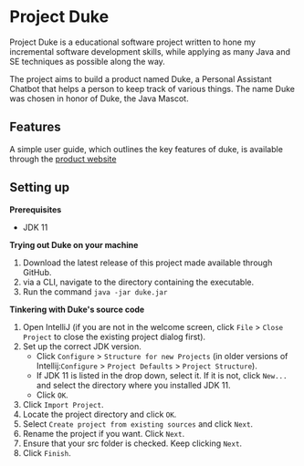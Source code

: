 # Project Duke

Project Duke is a educational software project written to hone my incremental software development skills, while applying as many Java and SE techniques as possible along the way.

The project aims to build a product named Duke, a Personal Assistant Chatbot that helps a person to keep track of various things. The name Duke was chosen in honor of Duke, the Java Mascot.

## Features

A simple user guide, which outlines the key features of duke, is available through the [product website](https://hemanshugandhi.github.io/duke/)

## Setting up

**Prerequisites**

* JDK 11

**Trying out Duke on your machine**
1. Download the latest release of this project made available through GitHub.
1. via a CLI, navigate to the directory containing the executable. 
1. Run the command `java -jar duke.jar`

**Tinkering with Duke's source code**
1. Open IntelliJ (if you are not in the welcome screen, click `File` > `Close Project` to close the existing project dialog first).
1. Set up the correct JDK version.
   * Click `Configure` > `Structure for new Projects` (in older versions of Intellij:`Configure` > `Project Defaults` > `Project Structure`).
   * If JDK 11 is listed in the drop down, select it. If it is not, click `New...` and select the directory where you installed JDK 11.
   * Click `OK`.
1. Click `Import Project`.
1. Locate the project directory and click `OK`.
1. Select `Create project from existing sources` and click `Next`.
1. Rename the project if you want. Click `Next`.
1. Ensure that your src folder is checked. Keep clicking `Next`.
1. Click `Finish`.
